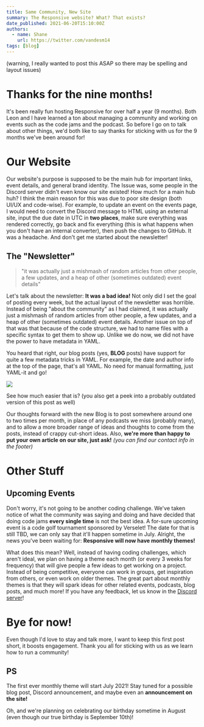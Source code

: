 ```yaml
---
title: Same Community, New Site
summary: The Responsive website? What? That exists?
date_published: 2021-06-20T15:10:00Z
authors:
  - name: Shane
    url: https://twitter.com/vandesm14
tags: [blog]
---
```

(warning, I really wanted to post this ASAP so there may be spelling and layout issues)

# Thanks for the nine months!

It's been really fun hosting Responsive for over half a year (9 months). Both Leon and I have learned a ton about managing a community and working on events such as the code jams and the podcast. So before I go on to talk about other things, we'd both like to say thanks for sticking with us for the 9 months we've been around for!

# Our Website

Our website's purpose is supposed to be the main hub for important links, event details, and general brand identity. The Issue was, some people in the Discord server didn't even know our site existed! How much for a main hub huh? I think the main reason for this was due to poor site design (both UI/UX and code-wise). For example, to update an event on the events page, I would need to convert the Discord message to HTML using an external site, input the due date in UTC in **two places**, make sure everything was rendered correctly, go back and fix everything (this is what happens when you don't have an internal converter), then push the changes to GitHub. It was a headache. And don't get me started about the newsletter!

## The "Newsletter"

> "it was actually just a mishmash of random articles from other people, a few updates, and a heap of other (sometimes outdated) event details"

Let's talk about the newsletter: **It was a bad idea!** Not only did I set the goal of posting every week, but the actual layout of the newsletter was horrible. Instead of being "about the community" as I had claimed, it was actually just a mishmash of random articles from other people, a few updates, and a heap of other (sometimes outdated) event details. Another issue on top of that was that because of the code structure, we had to name files with a specific syntax to get them to show up. Unlike we do now, we did not have the power to have metadata in YAML.

You heard that right, our blog posts (yes, **BLOG** posts) have support for quite a few metadata tricks in YAML. For example, the date and author info at the top of the page, that's all YAML. No need for manual formatting, just YAML-it and go!

![](/images/peek-at-a-post.png)

See how much easier that is? (you also get a peek into a probably outdated version of this post as well)

Our thoughts forward with the new Blog is to post somewhere around one to two times per month, in place of any podcasts we miss (probably many), and to allow a more broader range of ideas and thoughts to come from the posts, instead of crappy cut-short ideas. Also, **we're more than happy to put your own article on our site, just ask!** *(you can find our contact info in the footer)*

# Other Stuff

## Upcoming Events

Don't worry, it's not going to be another coding challenge. We've taken notice of what the community was saying and doing and have decided that doing code jams **every single time** is not the best idea. A for-sure upcoming event is a code golf tournament sponsored by Verselet! The date for that is still TBD, we can only say that it'll happen sometime in July. Alright, the news you've been waiting for: **Responsive will now have monthly themes!**

What does this mean? Well, instead of having coding challenges, which aren't ideal, we plan on having a theme each month (or every 3 weeks for frequency) that will give people a few ideas to get working on a project. Instead of being competitive, everyone can work in groups, get inspiration from others, or even work on older themes. The great part about monthly themes is that they will spark ideas for other related events, podcasts, blog posts, and much more! If you have any feedback, let us know in the [Discord server](/discord)!

# Bye for now!

Even though I'd love to stay and talk more, I want to keep this first post short, it boosts engagement. Thank you all for sticking with us as we learn how to run a community!

## PS

The first ever monthly theme will start July 2021! Stay tuned for a possible blog post, Discord announcement, and maybe even an **announcement on the site!**

Oh, and we're planning on celebrating our birthday sometime in August (even though our true birthday is September 10th)!
